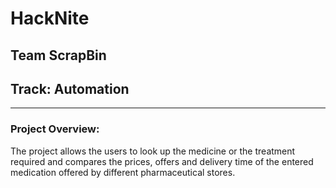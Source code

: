 # HackNite
<h2>Team ScrapBin</h2>
<h2>Track: Automation</h2>
<hr>
<h3>Project Overview:</h3>
<p>The project allows the users to look up the medicine or the treatment required and compares the prices, offers and delivery time of the entered medication offered by different pharmaceutical stores.</p>
<h3></h3>
